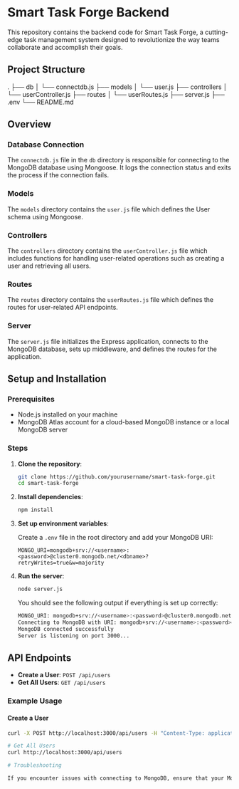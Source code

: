 # Smart Task Forge Backend

This repository contains the backend code for Smart Task Forge, a cutting-edge task management system designed to revolutionize the way teams collaborate and accomplish their goals.

## Project Structure

.
├── db
│ └── connectdb.js
├── models
│ └── user.js
├── controllers
│ └── userController.js
├── routes
│ └── userRoutes.js
├── server.js
├── .env
└── README.md


## Overview

### Database Connection

The `connectdb.js` file in the `db` directory is responsible for connecting to the MongoDB database using Mongoose. It logs the connection status and exits the process if the connection fails.

### Models

The `models` directory contains the `user.js` file which defines the User schema using Mongoose.

### Controllers

The `controllers` directory contains the `userController.js` file which includes functions for handling user-related operations such as creating a user and retrieving all users.

### Routes

The `routes` directory contains the `userRoutes.js` file which defines the routes for user-related API endpoints.

### Server

The `server.js` file initializes the Express application, connects to the MongoDB database, sets up middleware, and defines the routes for the application.

## Setup and Installation

### Prerequisites

- Node.js installed on your machine
- MongoDB Atlas account for a cloud-based MongoDB instance or a local MongoDB server

### Steps

1. **Clone the repository**:

    ```bash
    git clone https://github.com/yourusername/smart-task-forge.git
    cd smart-task-forge
    ```

2. **Install dependencies**:

    ```bash
    npm install
    ```

3. **Set up environment variables**:

    Create a `.env` file in the root directory and add your MongoDB URI:

    ```env
    MONGO_URI=mongodb+srv://<username>:<password>@cluster0.mongodb.net/<dbname>?retryWrites=true&w=majority
    ```

4. **Run the server**:

    ```bash
    node server.js
    ```

    You should see the following output if everything is set up correctly:

    ```bash
    MONGO_URI: mongodb+srv://<username>:<password>@cluster0.mongodb.net/<dbname>?retryWrites=true&w=majority
    Connecting to MongoDB with URI: mongodb+srv://<username>:<password>@cluster0.mongodb.net/<dbname>?retryWrites=true&w=majority
    MongoDB connected successfully
    Server is listening on port 3000...
    ```

## API Endpoints

- **Create a User**: `POST /api/users`
- **Get All Users**: `GET /api/users`

### Example Usage

#### Create a User

```bash
curl -X POST http://localhost:3000/api/users -H "Content-Type: application/json" -d '{"username": "john_doe", "email": "john@example.com", "password": "password123"}'

# Get All Users
curl http://localhost:3000/api/users

# Troubleshooting

If you encounter issues with connecting to MongoDB, ensure that your MongoDB URI is correct and that your MongoDB server is running.
